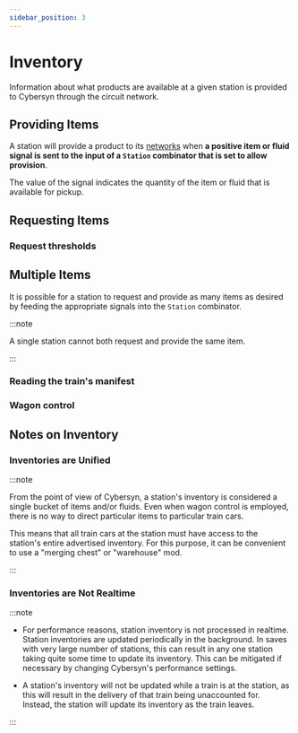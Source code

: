 ```yaml
---
sidebar_position: 3
---
```


# Inventory

Information about what products are available at a given station is provided to Cybersyn through the circuit network.

## Providing Items

A station will provide a product to its [networks](./networks.md) when **a positive item or fluid signal is sent to the input of a `Station` combinator that is set to allow provision**.

The value of the signal indicates the quantity of the item or fluid that is available for pickup.

## Requesting Items

### Request thresholds

## Multiple Items

It is possible for a station to request and provide as many items as desired by feeding the appropriate signals into the `Station` combinator.

:::note

A single station cannot both request and provide the same item.

:::

### Reading the train's manifest

### Wagon control

## Notes on Inventory

### Inventories are Unified

:::note

From the point of view of Cybersyn, a station's inventory is considered a single bucket of items and/or fluids. Even when wagon control is employed, there is no way to direct particular items to particular train cars.

This means that all train cars at the station must have access to the station's entire advertised inventory. For this purpose, it can be convenient to use a "merging chest" or "warehouse" mod.

:::

### Inventories are Not Realtime

:::note

- For performance reasons, station inventory is not processed in realtime. Station inventories are updated periodically in the background. In saves with very large number of stations, this can result in any one station taking quite some time to update its inventory.
This can be mitigated if necessary by changing Cybersyn's performance settings.

- A station's inventory will not be updated while a train is at the station, as this will result in the delivery of that train being unaccounted for. Instead, the station will update its inventory as the train leaves.

:::
